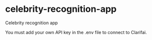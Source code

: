 # celebrity-recognition-app
Celebrity recognition app

You must add your own API key in the .env file to connect to Clarifai.
